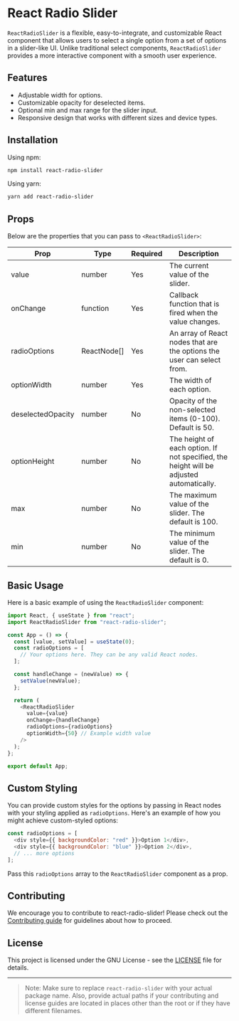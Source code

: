 # React Radio Slider

`ReactRadioSlider` is a flexible, easy-to-integrate, and customizable React component that allows users to select a single option from a set of options in a slider-like UI. Unlike traditional select components, `ReactRadioSlider` provides a more interactive component with a smooth user experience.

## Features

- Adjustable width for options.
- Customizable opacity for deselected items.
- Optional min and max range for the slider input.
- Responsive design that works with different sizes and device types.

## Installation

Using npm:

```bash
npm install react-radio-slider
```

Using yarn:

```bash
yarn add react-radio-slider
```

## Props

Below are the properties that you can pass to `<ReactRadioSlider>`:

| Prop               | Type           | Required | Description                                                                                     |
|--------------------|----------------|----------|-------------------------------------------------------------------------------------------------|
| value              | number         | Yes      | The current value of the slider.                                                                |
| onChange           | function       | Yes      | Callback function that is fired when the value changes.                                         |
| radioOptions       | ReactNode[]    | Yes      | An array of React nodes that are the options the user can select from.                          |
| optionWidth        | number         | Yes      | The width of each option.                                                                       |
| deselectedOpacity  | number         | No       | Opacity of the non-selected items (0-100). Default is 50.                                       |
| optionHeight       | number         | No       | The height of each option. If not specified, the height will be adjusted automatically.        |
| max                | number         | No       | The maximum value of the slider. The default is 100.                                            |
| min                | number         | No       | The minimum value of the slider. The default is 0.                                              |

## Basic Usage

Here is a basic example of using the `ReactRadioSlider` component:

```javascript
import React, { useState } from "react";
import ReactRadioSlider from "react-radio-slider";

const App = () => {
  const [value, setValue] = useState(0);
  const radioOptions = [
    // Your options here. They can be any valid React nodes.
  ];

  const handleChange = (newValue) => {
    setValue(newValue);
  };

  return (
    <ReactRadioSlider
      value={value}
      onChange={handleChange}
      radioOptions={radioOptions}
      optionWidth={50} // Example width value
    />
  );
};

export default App;
```

## Custom Styling

You can provide custom styles for the options by passing in React nodes with your styling applied as `radioOptions`. Here's an example of how you might achieve custom-styled options:

```javascript
const radioOptions = [
  <div style={{ backgroundColor: "red" }}>Option 1</div>,
  <div style={{ backgroundColor: "blue" }}>Option 2</div>,
  // ... more options
];
```

Pass this `radioOptions` array to the `ReactRadioSlider` component as a prop.

## Contributing

We encourage you to contribute to react-radio-slider! Please check out the [Contributing guide](CONTRIBUTING.md) for guidelines about how to proceed.

## License

This project is licensed under the GNU License - see the [LICENSE](LICENSE) file for details.

---

> Note: Make sure to replace `react-radio-slider` with your actual package name. Also, provide actual paths if your contributing and license guides are located in places other than the root or if they have different filenames.